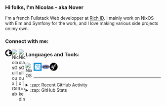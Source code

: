 ### Hi folks, I'm Nicolas - aka Nover

I'm a french Fullstack Web developper at [Rich ID](https://www.rich-id.fr). I mainly work on NixOS with Elm and Symfony for the work, and I love making various side projects on my own.


### Connect with me:

[<img align="left" alt="NicolasGuilloux.eu" width="22px" src="https://raw.githubusercontent.com/iconic/open-iconic/master/svg/globe.svg" />][website]
[<img align="left" alt="NicolasGuilloux | Gitlab" width="22px" src="https://gitlab.com/gitlab-com/gitlab-artwork/raw/master/logo/logo.svg" />][gitlab]
[<img align="left" alt="NicolasGuilloux | LinkedIn" width="22px" src="https://cdn.jsdelivr.net/npm/simple-icons@v3/icons/linkedin.svg" />][linkedin]

<span />

### Languages and Tools:

[<img align="left" alt="NixOS"   width="26px" src="https://symbols.getvecta.com/stencil_89/59_nixos-linux-icon.f23716bf93.svg" />][nixos]
[<img align="left" alt="Elm"     width="26px" src="https://raw.githubusercontent.com/github/explore/master/topics/elm/elm.png" />][elm]
[<img align="left" alt="PHP"     width="26px" src="https://raw.githubusercontent.com/github/explore/master/topics/php/php.png" />][php]
[<img align="left" alt="Symfony" width="26px" src="https://raw.githubusercontent.com/github/explore/master/topics/symfony/symfony.png" />][symfony]

<br />
<br />

---

<details>
  <summary>:zap: Recent GitHub Activity</summary>

<!--START_SECTION:activity-->
1. ❗️ Opened issue [#150](https://github.com/pcloudcom/console-client/issues/150) in [pcloudcom/console-client](https://github.com/pcloudcom/console-client)
2. ❌ Closed PR [#61](https://github.com/NicolasGuilloux/blade-shadow-beta/pull/61) in [NicolasGuilloux/blade-shadow-beta](https://github.com/NicolasGuilloux/blade-shadow-beta)
3. ❗️ Opened issue [#143247](https://github.com/NixOS/nixpkgs/issues/143247) in [NixOS/nixpkgs](https://github.com/NixOS/nixpkgs)
4. 🗣 Commented on [#8](https://github.com/rich-id/recurrent-fixtures-test-bundle/issues/8) in [rich-id/recurrent-fixtures-test-bundle](https://github.com/rich-id/recurrent-fixtures-test-bundle)
5. 💪 Opened PR [#2](https://github.com/rich-id/test-framework/pull/2) in [rich-id/test-framework](https://github.com/rich-id/test-framework)
<!--END_SECTION:activity-->

</details>

<details>
  <summary>:zap: GitHub Stats</summary>

  <img align="left" alt="NicolasGuilloux's GitHub Stats" src="https://github-readme-stats.codestackr.vercel.app/api?username=NicolasGuilloux&show_icons=true&hide_border=true" />
</details>

[website]: https://nicolasguilloux.eu
[gitlab]: https://gitlab.com/NicolasGuilloux
[linkedin]: https://www.linkedin.com/in/nicolas-guilloux/
[nixos]: https://nixos.org
[elm]: https://elm-lang.org
[php]: https://www.php.net
[symfony]: https://symfony.com
